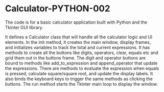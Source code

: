 # Calculator-PYTHON-002

The code is for a basic calculator application built with Python and the Tkinter GUI library.

It defines a Calculator class that will handle all the calculator logic and UI elements.
In the init method, it creates the main window, display frames, and initializes variables to track the total and current expressions.
It has methods to create all the buttons like digits, operators, clear, equals etc and grid them out in the buttons frame.
The digit and operator buttons are bound to methods like add_to_expression and append_operator that update the expressions.
There are methods to evaluate the expression when equals is pressed, calculate square/square root, and update the display labels.
It also binds the keyboard keys to trigger the same methods as clicking the buttons.
The run method starts the Tkinter main loop to display the window.
